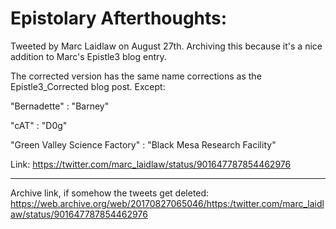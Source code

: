 # Epistolary Afterthoughts:

Tweeted by Marc Laidlaw on August 27th. Archiving this because it's a nice addition to Marc's Epistle3 blog entry.


The corrected version has the same name corrections as the Epistle3_Corrected blog post. Except:

"Bernadette"                     : "Barney"

"cAT"                            : "D0g"

"Green Valley Science Factory"   : "Black Mesa Research Facility"


Link: https://twitter.com/marc_laidlaw/status/901647787854462976

---

Archive link, if somehow the tweets get deleted: https://web.archive.org/web/20170827065046/https:/twitter.com/marc_laidlaw/status/901647787854462976
